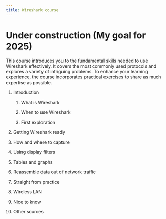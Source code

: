 ```yaml
---
title: Wireshark course
---
```


# Under construction (My goal for 2025)

This course introduces you to the fundamental skills needed to use Wireshark effectively. It covers the most commonly used protocols and explores a variety of intriguing problems. To enhance your learning experience, the course incorporates practical exercises to share as much expertise as possible.   

1. Introduction
    
    1. What is Wireshark

    2. When to use Wireshark

    3. First exploration
    

2. Getting Wireshark ready

3. How and where to capture

4. Using display filters

5. Tables and graphs

6. Reassemble data out of network traffic

7. Straight from practice

8. Wireless LAN

9. Nice to know

10. Other sources
